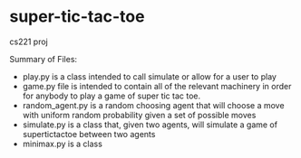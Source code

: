 # super-tic-tac-toe
cs221 proj

Summary of Files:

- play.py is a class intended to call simulate or allow for a user to play
- game.py file is intended to contain all of the relevant machinery
in order for anybody to play a game of super tic tac toe.
- random_agent.py is a random choosing agent that will choose a move with
uniform random probability given a set of possible moves
- simulate.py is a class that, given two agents, will simulate a game of
supertictactoe between two agents
- minimax.py is a class 
